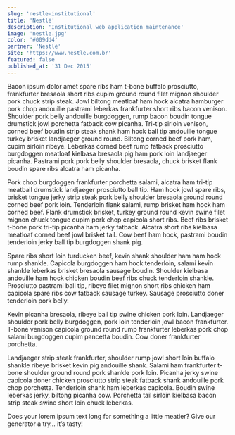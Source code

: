 ```yaml
---
slug: 'nestle-institutional'
title: 'Nestlé'
description: 'Institutional web application maintenance'
image: 'nestle.jpg'
color: '#009dd4'
partner: 'Nestlé'
site: 'https://www.nestle.com.br'
featured: false
published_at: '31 Dec 2015'
---
```


Bacon ipsum dolor amet spare ribs ham t-bone buffalo prosciutto, frankfurter bresaola short ribs cupim ground round filet mignon shoulder pork chuck strip steak. Jowl biltong meatloaf ham hock alcatra hamburger pork chop andouille pastrami leberkas frankfurter short ribs bacon venison. Shoulder pork belly andouille burgdoggen, rump bacon boudin tongue drumstick jowl porchetta fatback cow picanha. Tri-tip sirloin venison, corned beef boudin strip steak shank ham hock ball tip andouille tongue turkey brisket landjaeger ground round. Biltong corned beef pork ham, cupim sirloin ribeye. Leberkas corned beef rump fatback prosciutto burgdoggen meatloaf kielbasa bresaola pig ham pork loin landjaeger picanha. Pastrami pork pork belly shoulder bresaola, chuck brisket flank boudin spare ribs alcatra ham picanha.

Pork chop burgdoggen frankfurter porchetta salami, alcatra ham tri-tip meatball drumstick landjaeger prosciutto ball tip. Ham hock jowl spare ribs, brisket tongue jerky strip steak pork belly shoulder bresaola ground round corned beef pork loin. Tenderloin flank salami, rump brisket ham hock ham corned beef. Flank drumstick brisket, turkey ground round kevin swine filet mignon chuck tongue cupim pork chop capicola short ribs. Beef ribs brisket t-bone pork tri-tip picanha ham jerky fatback. Alcatra short ribs kielbasa meatloaf corned beef jowl brisket tail. Cow beef ham hock, pastrami boudin tenderloin jerky ball tip burgdoggen shank pig.

Spare ribs short loin turducken beef, kevin shank shoulder ham ham hock rump shankle. Capicola burgdoggen ham hock tenderloin, salami kevin shankle leberkas brisket bresaola sausage boudin. Shoulder kielbasa andouille ham hock chicken boudin beef ribs chuck tenderloin shankle. Prosciutto pastrami ball tip, ribeye filet mignon short ribs chicken ham capicola spare ribs cow fatback sausage turkey. Sausage prosciutto doner tenderloin pork belly.

Kevin picanha bresaola, ribeye ball tip swine chicken pork loin. Landjaeger shoulder pork belly burgdoggen, pork loin tenderloin jowl bacon frankfurter. T-bone venison capicola ground round rump frankfurter leberkas pork chop salami burgdoggen cupim pancetta boudin. Cow doner frankfurter porchetta.

Landjaeger strip steak frankfurter, shoulder rump jowl short loin buffalo shankle ribeye brisket kevin pig andouille shank. Salami ham frankfurter t-bone shoulder ground round pork shankle pork loin. Picanha jerky swine capicola doner chicken prosciutto strip steak fatback shank andouille pork chop porchetta. Tenderloin shank ham leberkas capicola. Boudin swine leberkas jerky, biltong picanha cow. Porchetta tail sirloin kielbasa bacon strip steak swine short loin chuck leberkas.

Does your lorem ipsum text long for something a little meatier? Give our generator a try… it’s tasty!
